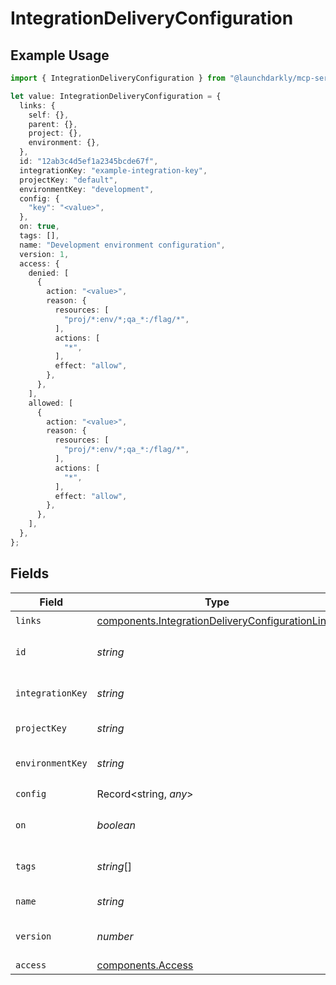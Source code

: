 # IntegrationDeliveryConfiguration

## Example Usage

```typescript
import { IntegrationDeliveryConfiguration } from "@launchdarkly/mcp-server/models/components";

let value: IntegrationDeliveryConfiguration = {
  links: {
    self: {},
    parent: {},
    project: {},
    environment: {},
  },
  id: "12ab3c4d5ef1a2345bcde67f",
  integrationKey: "example-integration-key",
  projectKey: "default",
  environmentKey: "development",
  config: {
    "key": "<value>",
  },
  on: true,
  tags: [],
  name: "Development environment configuration",
  version: 1,
  access: {
    denied: [
      {
        action: "<value>",
        reason: {
          resources: [
            "proj/*:env/*;qa_*:/flag/*",
          ],
          actions: [
            "*",
          ],
          effect: "allow",
        },
      },
    ],
    allowed: [
      {
        action: "<value>",
        reason: {
          resources: [
            "proj/*:env/*;qa_*:/flag/*",
          ],
          actions: [
            "*",
          ],
          effect: "allow",
        },
      },
    ],
  },
};
```

## Fields

| Field                                                                                                                | Type                                                                                                                 | Required                                                                                                             | Description                                                                                                          | Example                                                                                                              |
| -------------------------------------------------------------------------------------------------------------------- | -------------------------------------------------------------------------------------------------------------------- | -------------------------------------------------------------------------------------------------------------------- | -------------------------------------------------------------------------------------------------------------------- | -------------------------------------------------------------------------------------------------------------------- |
| `links`                                                                                                              | [components.IntegrationDeliveryConfigurationLinks](../../models/components/integrationdeliveryconfigurationlinks.md) | :heavy_check_mark:                                                                                                   | N/A                                                                                                                  |                                                                                                                      |
| `id`                                                                                                                 | *string*                                                                                                             | :heavy_check_mark:                                                                                                   | The integration ID                                                                                                   | 12ab3c4d5ef1a2345bcde67f                                                                                             |
| `integrationKey`                                                                                                     | *string*                                                                                                             | :heavy_check_mark:                                                                                                   | The integration key                                                                                                  | example-integration-key                                                                                              |
| `projectKey`                                                                                                         | *string*                                                                                                             | :heavy_check_mark:                                                                                                   | The project key                                                                                                      | default                                                                                                              |
| `environmentKey`                                                                                                     | *string*                                                                                                             | :heavy_check_mark:                                                                                                   | The environment key                                                                                                  | development                                                                                                          |
| `config`                                                                                                             | Record<string, *any*>                                                                                                | :heavy_check_mark:                                                                                                   | N/A                                                                                                                  |                                                                                                                      |
| `on`                                                                                                                 | *boolean*                                                                                                            | :heavy_check_mark:                                                                                                   | Whether the configuration is turned on                                                                               | true                                                                                                                 |
| `tags`                                                                                                               | *string*[]                                                                                                           | :heavy_check_mark:                                                                                                   | List of tags for this configuration                                                                                  | []                                                                                                                   |
| `name`                                                                                                               | *string*                                                                                                             | :heavy_check_mark:                                                                                                   | Name of the configuration                                                                                            | Development environment configuration                                                                                |
| `version`                                                                                                            | *number*                                                                                                             | :heavy_check_mark:                                                                                                   | Version of the current configuration                                                                                 | 1                                                                                                                    |
| `access`                                                                                                             | [components.Access](../../models/components/access.md)                                                               | :heavy_minus_sign:                                                                                                   | N/A                                                                                                                  |                                                                                                                      |